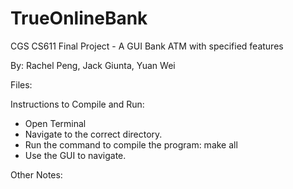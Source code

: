 # TrueOnlineBank
CGS CS611 Final Project - A GUI Bank ATM with specified features

By: Rachel Peng, Jack Giunta, Yuan Wei

Files:


Instructions to Compile and Run:
- Open Terminal
- Navigate to the correct directory.
- Run the command to compile the program: make all
- Use the GUI to navigate.

Other Notes: